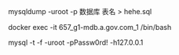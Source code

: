 mysqldump -uroot -p 数据库 表名 > hehe.sql

docker exec -it 657_g1-mdb.a.gov.com_1 /bin/bash

mysql -t -f -uroot -pPassw0rd! -h127.0.0.1



